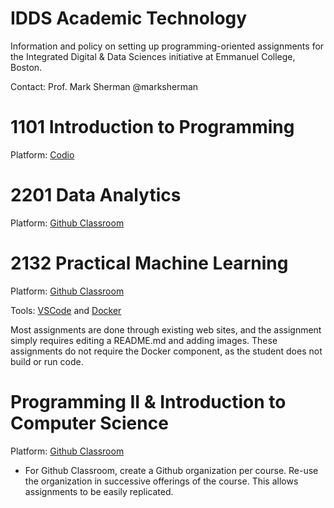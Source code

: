 # IDDS Academic Technology
Information and policy on setting up programming-oriented assignments for the Integrated Digital & Data Sciences initiative at Emmanuel College, Boston.

Contact: Prof. Mark Sherman @marksherman

# 1101 Introduction to Programming
Platform: [Codio](https://www.codio.com/)

# 2201 Data Analytics
Platform: [Github Classroom](https://classroom.github.com/)

# 2132 Practical Machine Learning
Platform: [Github Classroom](https://classroom.github.com/)

Tools: [VSCode](https://code.visualstudio.com/) and [Docker](https://www.docker.com/get-started)

Most assignments are done through existing web sites, and the assignment simply requires editing a README.md and adding images. These assignments do not require the Docker component, as the student does not build or run code. 

# Programming II & Introduction to Computer Science
Platform: [Github Classroom](https://classroom.github.com/)

* For Github Classroom, create a Github organization per course. Re-use the organization in successive offerings of the course. This allows assignments to be easily replicated. 
